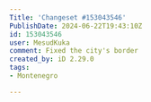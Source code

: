 ```yaml
---
Title: 'Changeset #153043546'
PublishDate: 2024-06-22T19:43:10Z
id: 153043546
user: MesudKuka
comment: Fixed the city's border
created_by: iD 2.29.0
tags:
- Montenegro

---
```

